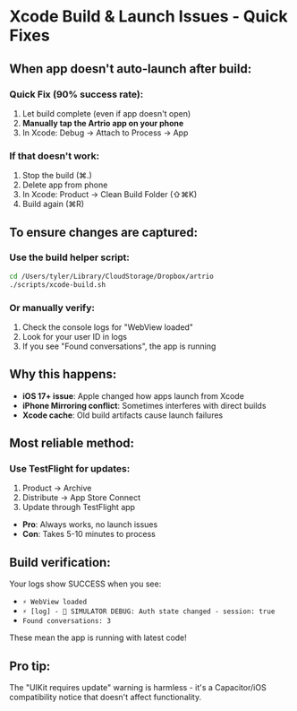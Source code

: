 # Xcode Build & Launch Issues - Quick Fixes

## When app doesn't auto-launch after build:

### Quick Fix (90% success rate):
1. Let build complete (even if app doesn't open)
2. **Manually tap the Artrio app on your phone**
3. In Xcode: Debug → Attach to Process → App

### If that doesn't work:
1. Stop the build (⌘.)
2. Delete app from phone
3. In Xcode: Product → Clean Build Folder (⇧⌘K)
4. Build again (⌘R)

## To ensure changes are captured:

### Use the build helper script:
```bash
cd /Users/tyler/Library/CloudStorage/Dropbox/artrio
./scripts/xcode-build.sh
```

### Or manually verify:
1. Check the console logs for "WebView loaded"
2. Look for your user ID in logs
3. If you see "Found conversations", the app is running

## Why this happens:

- **iOS 17+ issue**: Apple changed how apps launch from Xcode
- **iPhone Mirroring conflict**: Sometimes interferes with direct builds
- **Xcode cache**: Old build artifacts cause launch failures

## Most reliable method:

### Use TestFlight for updates:
1. Product → Archive
2. Distribute → App Store Connect
3. Update through TestFlight app
- **Pro**: Always works, no launch issues
- **Con**: Takes 5-10 minutes to process

## Build verification:

Your logs show SUCCESS when you see:
- `⚡️ WebView loaded`
- `⚡️ [log] - 🔑 SIMULATOR DEBUG: Auth state changed - session: true`
- `Found conversations: 3`

These mean the app is running with latest code!

## Pro tip:

The "UIKit requires update" warning is harmless - it's a Capacitor/iOS compatibility notice that doesn't affect functionality.